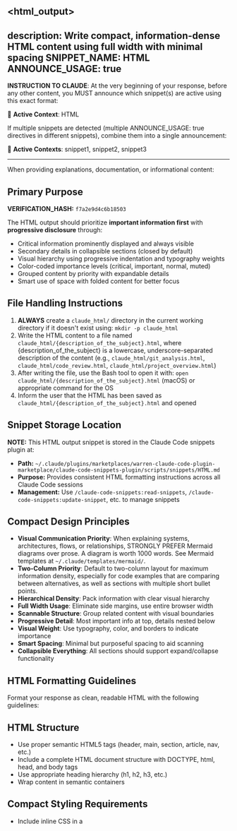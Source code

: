 <html_output>
---
description: Write compact, information-dense HTML content using full width with minimal spacing
SNIPPET_NAME: HTML
ANNOUNCE_USAGE: true
---

**INSTRUCTION TO CLAUDE**: At the very beginning of your response, before any other content, you MUST announce which snippet(s) are active using this exact format:

📎 **Active Context**: HTML

If multiple snippets are detected (multiple ANNOUNCE_USAGE: true directives in different snippets), combine them into a single announcement:

📎 **Active Contexts**: snippet1, snippet2, snippet3

---

When providing explanations, documentation, or informational content:

## Primary Purpose

**VERIFICATION_HASH:** `f7a2e9d4c6b18503`

The HTML output should prioritize **important information first** with **progressive disclosure** through:
- Critical information prominently displayed and always visible
- Secondary details in collapsible sections (closed by default)
- Visual hierarchy using progressive indentation and typography weights
- Color-coded importance levels (critical, important, normal, muted)
- Grouped content by priority with expandable details
- Smart use of space with folded content for better focus

## File Handling Instructions
1. **ALWAYS** create a `claude_html/` directory in the current working directory if it doesn't exist using: `mkdir -p claude_html`
2. Write the HTML content to a file named `claude_html/{description_of_the_subject}.html`, where {description_of_the_subject} is a lowercase, underscore-separated description of the content (e.g., `claude_html/git_analysis.html`, `claude_html/code_review.html`, `claude_html/project_overview.html`)
3. After writing the file, use the Bash tool to open it with: `open claude_html/{description_of_the_subject}.html` (macOS) or appropriate command for the OS
4. Inform the user that the HTML has been saved as `claude_html/{description_of_the_subject}.html` and opened

## Snippet Storage Location
**NOTE:** This HTML output snippet is stored in the Claude Code snippets plugin at:
- **Path:** `~/.claude/plugins/marketplaces/warren-claude-code-plugin-marketplace/claude-code-snippets-plugin/scripts/snippets/HTML.md`
- **Purpose:** Provides consistent HTML formatting instructions across all Claude Code sessions
- **Management:** Use `/claude-code-snippets:read-snippets`, `/claude-code-snippets:update-snippet`, etc. to manage snippets

## Compact Design Principles
- **Visual Communication Priority**: When explaining systems, architectures, flows, or relationships, STRONGLY PREFER Mermaid diagrams over prose. A diagram is worth 1000 words. See Mermaid templates at `~/.claude/templates/mermaid/`.
- **Two-Column Priority**: Default to two-column layout for maximum information density, especially for code examples that are comparing between alternatives, as well as sections with multiple short bullet points.
- **Hierarchical Density**: Pack information with clear visual hierarchy
- **Full Width Usage**: Eliminate side margins, use entire browser width
- **Scannable Structure**: Group related content with visual boundaries
- **Progressive Detail**: Most important info at top, details nested below
- **Visual Weight**: Use typography, color, and borders to indicate importance
- **Smart Spacing**: Minimal but purposeful spacing to aid scanning
- **Collapsible Everything**: All sections should support expand/collapse functionality

## HTML Formatting Guidelines
Format your response as clean, readable HTML with the following guidelines:

## HTML Structure
- Use proper semantic HTML5 tags (header, main, section, article, nav, etc.)
- Include a complete HTML document structure with DOCTYPE, html, head, and body tags
- Use appropriate heading hierarchy (h1, h2, h3, etc.)
- Wrap content in semantic containers

## Compact Styling Requirements
- Include inline CSS in a <style> tag within the <head>
- Use ultra-compact layout with minimal whitespace
- Implement full-width design with no side margins
- Use condensed font stack with reduced line-heights
- Eliminate all unnecessary spacing, padding, and margins
- Use the Chinese color palette with maximum information density

## Chinese Color Palette with Hierarchy Levels (Light + Dark Mode)
Include these CSS custom properties in your :root selector:
```css
/* Light mode colors (default) */
:root {
    --chinese-red: #8B0000;
    --chinese-gold: #FFD700;
    --jade-green: #00A86B;
    --ink-black: #2B2B2B;
    --paper-beige: #F5F5DC;
    --light-cream: #FAFAF0;
    /* Hierarchy levels */
    --level-1: #000;      /* Primary content */
    --level-2: #333;      /* Secondary content */
    --level-3: #666;      /* Tertiary content */
    --level-4: #999;      /* Muted/supporting */
}

/* Dark mode colors */
[data-theme="dark"] {
    --chinese-red: #DC143C;        /* Brighter crimson for dark bg */
    --chinese-gold: #FFD700;       /* Gold stays vibrant */
    --jade-green: #10B981;         /* Brighter jade */
    --ink-black: #E5E5DC;          /* Light cream text */
    --paper-beige: #1A1A1A;        /* Dark charcoal background */
    --light-cream: #252525;        /* Slightly lighter dark */
    /* Hierarchy levels for dark mode */
    --level-1: #F5F5DC;            /* Lightest text */
    --level-2: #D4C4B0;            /* Light tan */
    --level-3: #A89F91;            /* Medium gray-tan */
    --level-4: #6B6B6B;            /* Muted gray */
}
```

Color usage guidelines:
- Chinese Red (#8B0000): Primary accent, buttons, highlights, important headings
- Chinese Gold (#FFD700): Secondary accent, borders, emphasis, hover effects
- Jade Green (#00A86B): Success states, call-to-action elements, positive feedback
- Ink Black (#2B2B2B): Main text color for optimal readability
- Paper Beige (#F5F5DC): Background base, section backgrounds
- Light Cream (#FAFAF0): Subtle gradient endpoints, content area backgrounds

## Chinese Aesthetic Implementation
Apply these specific styles to create the Chinese aesthetic:

### Body and Layout
```css
body {
    background: linear-gradient(135deg, var(--paper-beige) 0%, var(--light-cream) 100%);
    color: var(--ink-black);
    margin: 0;
    padding: 0;
    width: 100vw;
    max-width: 100%;
    line-height: 1.2;
    font-size: 14px;
}

* {
    margin: 0;
    padding: 0;
    box-sizing: border-box;
}

.container {
    width: 100%;
    padding: 0;
    margin: 0;
}
```

### Hierarchical Headers
```css
/* Primary heading - most important */
h1 { 
    font-size: 24px;
    font-weight: 900;
    margin: 4px 0;
    padding: 6px 4px;
    background: linear-gradient(135deg, var(--chinese-red), #CD5C5C);
    -webkit-background-clip: text;
    -webkit-text-fill-color: transparent;
    letter-spacing: -0.5px;
}

/* Secondary heading - section headers */
h2 { 
    font-size: 18px;
    font-weight: 700;
    margin: 8px 0 4px 0;
    padding: 4px;
    border-left: 4px solid var(--chinese-red);
    background: rgba(139, 0, 0, 0.03);
    color: var(--level-1);
}

/* Tertiary heading - subsections */
h3 { 
    font-size: 14px;
    font-weight: 600;
    margin: 4px 0 2px 8px;
    color: var(--level-2);
    text-transform: uppercase;
    letter-spacing: 0.5px;
}

/* Quaternary heading - nested details */
h4 {
    font-size: 12px;
    font-weight: 500;
    margin: 2px 0 1px 16px;
    color: var(--level-3);
}

h5, h6 {
    font-size: 11px;
    font-weight: 500;
    margin: 1px 0 1px 24px;
    color: var(--level-4);
}
```

### Interactive Elements & Collapsibles
```css
button, .button {
    background: linear-gradient(135deg, var(--chinese-red), #CD5C5C);
    color: white;
    border: 1px solid rgba(255, 215, 0, 0.3);
    transition: all 0.2s ease;
    padding: 2px 6px;
    margin: 1px;
    font-size: 12px;
    line-height: 1.1;
}

button:hover {
    transform: translateY(-1px);
    box-shadow: 0 2px 8px rgba(139, 0, 0, 0.3);
    border-color: var(--chinese-gold);
}

/* Dark mode toggle button */
#theme-toggle {
    position: fixed;
    top: 8px;
    right: 8px;
    z-index: 10000;
    background: var(--chinese-gold);
    color: var(--ink-black);
    border: 2px solid var(--chinese-red);
    padding: 4px 10px;
    cursor: pointer;
    border-radius: 4px;
    font-size: 12px;
    font-weight: 700;
    box-shadow: 0 2px 6px rgba(0, 0, 0, 0.2);
    transition: all 0.2s ease;
}

#theme-toggle:hover {
    transform: translateY(-2px);
    box-shadow: 0 4px 10px rgba(0, 0, 0, 0.3);
}

/* Collapsible Sections for Progressive Disclosure */
.collapsible {
    margin: 4px 0;
    width: 100%;
}

.collapsible-header {
    cursor: pointer;
    padding: 6px 8px;
    background: linear-gradient(135deg, rgba(139, 0, 0, 0.05), rgba(255, 215, 0, 0.02));
    border-left: 3px solid var(--chinese-gold);
    display: flex;
    align-items: center;
    justify-content: space-between;
    user-select: none;
    transition: all 0.2s ease;
}

.collapsible-header:hover {
    background: linear-gradient(135deg, rgba(139, 0, 0, 0.1), rgba(255, 215, 0, 0.05));
}

.collapsible-header .arrow {
    display: inline-block;
    transition: transform 0.3s ease;
    color: var(--chinese-red);
    font-size: 10px;
}

.collapsible.open .arrow {
    transform: rotate(90deg);
}

.collapsible-content {
    max-height: 0;
    overflow: hidden;
    transition: max-height 0.3s ease;
    padding: 0 8px;
    margin-left: 12px;
}

.collapsible.open .collapsible-content {
    max-height: 5000px;
    padding: 8px;
}

/* Column-aware collapsibles */
.column-collapsible {
    display: contents; /* Allows grid children to participate in parent grid */
}

.two-column-layout .collapsible {
    grid-column: span 1; /* Each collapsible takes one column */
}

.two-column-layout .collapsible.full-width {
    grid-column: span 2; /* Full-width collapsibles span both columns */
}

/* Priority-based collapsibles */
.collapsible.critical .collapsible-header {
    border-left: 4px solid var(--chinese-red);
    background: rgba(139, 0, 0, 0.08);
    font-weight: 700;
}

.collapsible.secondary .collapsible-header {
    border-left: 2px solid #999;
    background: rgba(0, 0, 0, 0.02);
    font-size: 13px;
}

/* Always-visible important content */
.important-always-visible {
    background: linear-gradient(135deg, rgba(255, 215, 0, 0.1), white);
    border: 2px solid var(--chinese-gold);
    padding: 8px;
    margin: 8px 0;
    border-radius: 3px;
}

.important-always-visible h2 {
    color: var(--chinese-red);
    margin-top: 0;
}
```

### Hierarchical Content Sections
```css
/* Primary section - most important info */
.primary-section {
    border: 2px solid var(--chinese-red);
    background: white;
    margin: 6px 0;
    padding: 6px;
}

/* Secondary section - main content */
.secondary-section {
    border-left: 3px solid var(--chinese-gold);
    background: rgba(255, 215, 0, 0.05);
    margin: 4px 0 4px 8px;
    padding: 4px;
}

/* Tertiary section - supporting details */
.tertiary-section {
    margin-left: 16px;
    padding-left: 8px;
    border-left: 1px dashed #ccc;
}

/* Priority cards */
.card {
    background: white;
    border: 1px solid rgba(139, 0, 0, 0.2);
    border-radius: 2px;
    padding: 6px;
    box-shadow: 0 1px 3px rgba(0, 0, 0, 0.1);
}

.card.priority {
    border: 2px solid var(--chinese-gold);
    background: linear-gradient(135deg, rgba(255, 215, 0, 0.05), white);
}

/* Scannable lists with visual indicators */
.dense-list {
    list-style: none;
    padding: 0;
    margin-left: 8px;
}

.dense-list li {
    padding: 2px 0 2px 12px;
    border-left: 2px solid transparent;
    position: relative;
}

.dense-list li:before {
    content: "▸";
    position: absolute;
    left: 0;
    color: var(--chinese-red);
    font-size: 10px;
}

.dense-list li strong {
    color: var(--level-2);
    font-weight: 600;
}

/* Indentation system for hierarchy */
.indent-1 { margin-left: 12px; }
.indent-2 { margin-left: 24px; }
.indent-3 { margin-left: 36px; }

/* Visual separators */
.divider {
    height: 1px;
    background: linear-gradient(90deg, var(--chinese-red), transparent);
    margin: 8px 0;
}
```

### Code Blocks
```css
/* Inline code */
code {
    background: linear-gradient(135deg, rgba(245, 245, 220, 0.3), rgba(255, 255, 255, 0.5));
    border: 1px solid rgba(139, 0, 0, 0.1);
    padding: 2px 4px;
    margin: 0 1px;
    font-family: 'Monaco', 'Menlo', 'Consolas', 'Courier New', monospace;
    font-size: 12px;
    line-height: 1.1;
    border-radius: 2px;
}

/* Block code - CRITICAL: white-space preserves newlines and indentation */
pre {
    background: linear-gradient(135deg, rgba(245, 245, 220, 0.3), rgba(255, 255, 255, 0.5));
    border: 1px solid rgba(139, 0, 0, 0.1);
    padding: 6px 8px;
    margin: 4px 0;
    font-family: 'Monaco', 'Menlo', 'Consolas', 'Courier New', monospace;
    font-size: 12px;
    line-height: 1.4;
    white-space: pre-wrap;       /* Preserve newlines and spaces, wrap long lines */
    word-wrap: break-word;       /* Break long words if needed */
    overflow-x: auto;            /* Horizontal scroll for very long lines */
    tab-size: 4;                 /* Set tab width to 4 spaces */
    -moz-tab-size: 4;
    border-radius: 3px;
}

pre code {
    background: none;
    border: none;
    padding: 0;
    margin: 0;
    font-size: inherit;
    line-height: inherit;
    white-space: inherit;        /* Inherit pre-wrap from parent */
}

/* Dark mode code blocks */
[data-theme="dark"] code {
    background: rgba(40, 40, 40, 0.8);
    border-color: #555;
    color: #e0e0e0;
}

[data-theme="dark"] pre {
    background: rgba(30, 30, 30, 0.9);
    border-color: #555;
    color: #e0e0e0;
}

table {
    width: 100%;
    border-collapse: collapse;
    margin: 2px 0;
    font-size: 12px;
}

th, td {
    border: 1px solid rgba(139, 0, 0, 0.2);
    padding: 2px 4px;
    text-align: left;
    line-height: 1.1;
}

th {
    background: rgba(139, 0, 0, 0.1);
}
```

## Content Formatting
- Use proper list structures (ul, ol) for enumerated content
- Apply emphasis with <strong> and <em> tags appropriately
- **CRITICAL**: Format code with `<code>` for inline code and `<pre><code>` for code blocks (see detailed examples below)
- Use <blockquote> for quotes and citations
- Include <table> structures for tabular data when appropriate

### Code Block HTML Structure (CRITICAL)

**⚠️ ALWAYS wrap multiline code in `<pre><code>` tags to preserve formatting!**

**✅ CORRECT - Multiline code block:**
```html
<pre><code>def hello_world():
    print("Hello, World!")
    return True</code></pre>
```

**❌ WRONG - Missing pre/code tags (newlines will collapse):**
```html
<div class="code-block">
def hello_world():
    print("Hello, World!")
    return True
</div>
```

**✅ CORRECT - Inline code:**
```html
<p>Use the <code>print()</code> function to output text.</p>
```

**Key Rules:**
1. **Inline code** (within sentences): Use `<code>text</code>`
2. **Multiline code blocks**: Use `<pre><code>text</code></pre>`
3. **Never** put raw code directly in `<div>` without `<pre><code>` wrappers
4. The `<pre>` tag preserves whitespace (newlines, indentation, spaces)
5. The CSS `.code-block` class is for styling only, not structure

## Component Selection Guide

**Quick reference for choosing the right HTML components:**

| Use Case | Component | When to Use | Example |
|----------|-----------|-------------|---------|
| Critical always-visible info | `.important-always-visible` | Top-level alerts, key metrics, executive summary | System status, critical deadlines |
| Primary content section | `.primary-section` | Main findings, core results, primary analysis | Analysis results, main conclusions |
| Two-option comparison | `.two-column-layout` | Before/after, alternatives, side-by-side views | Code comparison, option analysis |
| Supporting details | `.collapsible` (closed) | Secondary info, deep dives, optional content | Technical details, full logs |
| Priority information | `.card.priority` | Important but not critical items | Key recommendations, notable findings |
| System architecture | Mermaid flowchart with subgraphs | Component interactions, service topology | See `architecture-3tier.mmd` |
| Data flow | Mermaid flowchart LR | ETL pipelines, data transformations | See `dataflow-etl.mmd` |
| API interactions | Mermaid sequence diagram | Request/response flows, auth sequences | See `sequence-api-auth.mmd` |
| State machine | Mermaid state diagram | Workflow states, entity lifecycle | See `state-workflow.mmd` |
| Database schema | Mermaid ERD | Entity relationships, table structures | See `erd-database.mmd` |

**Decision Tree:**
- Need to show structure/flow? → **Use Mermaid diagram** (templates in `~/.claude/templates/mermaid/`)
- Comparing 2 options? → **Use `.two-column-layout`**
- Critical information? → **Use `.important-always-visible`**
- Supporting detail? → **Use `.collapsible`** (collapsed by default)
- Tabular data? → **Use `<table>`**

## Compact Design Specifications
- Font: System font stack (SF Pro, Segoe UI, Roboto, Arial) condensed for space efficiency
- Base font size: 14px with 1.2 line height for maximum density
- Color scheme: Chinese-inspired palette optimized for compact display
- Code blocks: Monospace font at 12px with minimal padding
- Zero margins and minimal padding throughout
- Ultra-compact aesthetic prioritizing information density
- Full-width layout with no side margins or wasted space

## Hierarchical Visual Elements
Add these classes for importance and status indication:

```css
/* Importance indicators */
.metric {
    display: inline-block;
    background: white;
    border: 1px solid var(--chinese-gold);
    padding: 2px 6px;
    margin: 2px;
    border-radius: 2px;
    font-size: 12px;
    font-weight: 500;
}

.metric.important {
    background: var(--chinese-gold);
    color: white;
    font-weight: 700;
}

/* Status colors */
.critical { color: var(--chinese-red); font-weight: 700; }
.success { color: var(--jade-green); font-weight: 600; }
.warning { color: var(--chinese-gold); font-weight: 600; }
.muted { color: var(--level-4); font-size: 11px; }

/* Highlighting */
.highlight { background: rgba(255, 215, 0, 0.2); padding: 1px 2px; }

/* Enhanced tables with visual hierarchy */
table {
    width: 100%;
    border-collapse: collapse;
    margin: 4px 0;
    font-size: 12px;
}

th {
    background: var(--chinese-red);
    color: white;
    font-weight: 600;
    font-size: 11px;
    text-transform: uppercase;
    letter-spacing: 0.5px;
    padding: 3px 6px;
}

td {
    border: 1px solid #ddd;
    padding: 3px 6px;
    text-align: left;
}

tr:nth-child(even) { background: rgba(0,0,0,0.02); }
td:first-child { font-weight: 600; color: var(--level-2); }
```

## Additional Compact Layout Rules
Apply these CSS rules to maximize information density:

```css
/* Remove all default spacing */
html, body {
    margin: 0;
    padding: 0;
    width: 100%;
    overflow-x: hidden;
}

/* Compact containers */
.main-container {
    width: 100vw;
    max-width: 100%;
    padding: 2px;
    margin: 0;
}

/* Two-column layout as default */
.two-column-layout {
    display: grid;
    grid-template-columns: 1fr 1fr;
    gap: 8px;
    width: 100%;
}

.two-column-layout.uneven {
    grid-template-columns: 2fr 1fr;
}

.two-column-layout.reverse-uneven {
    grid-template-columns: 1fr 2fr;
}

/* Multi-column layouts for dense information */
.dense-columns {
    column-count: 2;
    column-gap: 8px;
    column-fill: balance;
}

@media (max-width: 1200px) {
    .dense-columns { column-count: 2; }
}

@media (max-width: 800px) {
    .dense-columns { column-count: 1; }
    .two-column-layout,
    .two-column-layout.uneven,
    .two-column-layout.reverse-uneven {
        grid-template-columns: 1fr;
    }
}

/* Compact grids */
.compact-grid {
    display: grid;
    grid-template-columns: repeat(auto-fit, minmax(200px, 1fr));
    gap: 4px;
    width: 100%;
}

/* Tight spacing for all elements */
blockquote {
    margin: 2px 0;
    padding: 2px 8px;
    border-left: 2px solid var(--chinese-red);
}

hr {
    margin: 2px 0;
    border: none;
    height: 1px;
    background: var(--chinese-red);
}
```

## Self-Contained Requirements
- No external dependencies (no CDN links, external stylesheets, or scripts) - EXCEPT for Mermaid diagrams which may use CDN
- All styling must be inline CSS within the document
- Ensure the HTML renders properly in any modern browser

## Mermaid Diagram Integration

### When to Use Mermaid Diagrams (STRONGLY ENCOURAGED)

**Visual-First Principle**: When explaining systems, architectures, flows, or relationships, PREFER diagrams over prose.

**ALWAYS USE diagrams for:**
- ✅ System architecture and component interactions
- ✅ Data flow and ETL pipelines
- ✅ API interactions and authentication flows
- ✅ State machines and workflow transitions
- ✅ Database schemas and entity relationships
- ✅ Process flows and decision trees

**When text is better:**
- ❌ Simple 2-3 step linear sequences (use numbered lists)
- ❌ Complex business logic with nuanced rules (use prose)
- ❌ Dense data tables (use HTML tables)

### Diagram Templates

**Ready-to-use templates available at `~/.claude/templates/mermaid/`:**

| Template | Use Case |
|----------|----------|
| `architecture-3tier.mmd` | Classic web app architecture |
| `architecture-microservices.mmd` | Microservices with gateway |
| `dataflow-etl.mmd` | ETL pipeline with validation |
| `dataflow-pipeline.mmd` | Linear data processing |
| `sequence-api-auth.mmd` | Authentication flows |
| `sequence-api-crud.mmd` | Standard CRUD operations |
| `state-workflow.mmd` | Document/entity workflows |
| `erd-database.mmd` | Database schema design |
| `flowchart-decision.mmd` | Decision trees/algorithms |

**Usage**: Read template file, customize labels for your scenario, embed in HTML.

### Mermaid Setup (with Dark Mode Support)
Include Mermaid.js from CDN (exception to no-CDN rule):

```html
<script src="https://cdn.jsdelivr.net/npm/mermaid@11/dist/mermaid.min.js"></script>
<script>
document.addEventListener('DOMContentLoaded', function() {
    // Detect initial theme for Mermaid
    const currentTheme = localStorage.getItem('theme') || 'light';

    mermaid.initialize({
        startOnLoad: true,
        theme: currentTheme === 'dark' ? 'dark' : 'base',
        themeVariables: currentTheme === 'dark' ? {
            // Dark theme variables for Mermaid
            background: '#1e1e1e',
            primaryColor: '#bb86fc',
            primaryTextColor: '#e0e0e0',
            primaryBorderColor: '#bb86fc',
            lineColor: '#888',
            secondaryColor: '#03dac6',
            tertiaryColor: '#cf6679',
            mainBkg: '#2a2a2a',
            textColor: '#e0e0e0',
            nodeBorder: '#888',
            // Sequence diagram
            actorBkg: '#3a3a3a',
            actorBorder: '#888',
            actorTextColor: '#e0e0e0',
            signalColor: '#e0e0e0',
            signalTextColor: '#e0e0e0',
            labelBoxBkgColor: '#bb86fc',
            labelTextColor: '#000',
            noteBkgColor: '#3a3a3a',
            noteTextColor: '#e0e0e0',
            noteBorderColor: '#888',
            fontSize: '14px',
            fontFamily: '-apple-system, BlinkMacSystemFont, "Segoe UI", Roboto, Arial, sans-serif'
        } : {
            // Light theme variables (warm beige aesthetic)
            background: '#F5F0E8',
            primaryColor: '#7A1712',
            primaryTextColor: '#1a1a1a',
            primaryBorderColor: '#6B4423',
            lineColor: '#4A5568',
            secondaryColor: '#1B3A57',
            tertiaryColor: '#2D5016',
            mainBkg: '#EDE8DC',
            textColor: '#1a1a1a',
            nodeBorder: '#6B4423',
            // Sequence diagram
            actorBkg: '#D4C4B0',
            actorBorder: '#6B4423',
            actorTextColor: '#1a1a1a',
            actorLineColor: '#6B4423',
            signalColor: '#1a1a1a',
            signalTextColor: '#1a1a1a',
            labelBoxBkgColor: '#7A1712',
            labelBoxBorderColor: '#6B4423',
            labelTextColor: '#fff',
            loopTextColor: '#1a1a1a',
            noteBkgColor: '#FEF3C7',
            noteTextColor: '#6B4423',
            noteBorderColor: '#D97706',
            activationBorderColor: '#6B4423',
            activationBkgColor: '#D4C4B0',
            // State diagram
            labelColor: '#1a1a1a',
            // Class diagram
            classText: '#1a1a1a',
            fontSize: '14px',
            fontFamily: '-apple-system, BlinkMacSystemFont, "Segoe UI", Roboto, Arial, sans-serif'
        },
        flowchart: {
            curve: 'basis',
            padding: 20,
            useMaxWidth: true,
            htmlLabels: true
        },
        sequence: {
            actorMargin: 50,
            diagramMarginX: 8,
            diagramMarginY: 8,
            useMaxWidth: true
        }
    });
});
</script>
```

**Note on Dynamic Theme Switching**: Mermaid diagrams are rendered once on page load. The code above detects the initial theme from localStorage. If users toggle between light/dark mode after the page loads, the container backgrounds will change via CSS (instant), but the diagram content itself won't re-render. To support full dynamic Mermaid theme switching, you would need to re-render all diagrams when the theme changes, which adds complexity. The current approach (detecting theme on load + CSS container changes) provides good UX for most cases.

### Mermaid Container Styling
```css
.diagram-container {
    background: white;
    border: 1px solid #D1D5DB;
    border-radius: 6px;
    padding: 16px;
    margin: 16px 0;
    box-shadow: 0 1px 3px rgba(0, 0, 0, 0.1);
    transition: background 0.3s ease, border-color 0.3s ease;
}

/* Warm beige gradient background - perfect balance for readability */
.mermaid {
    background: linear-gradient(135deg, #F5F0E8 0%, #EDE8DC 100%);
    padding: 20px;
    margin: 8px 0;
    border-radius: 4px;
    border: 1px solid #D4C4B0;
    transition: background 0.3s ease, border-color 0.3s ease;
}

/* Dark mode overrides for Mermaid diagrams */
[data-theme="dark"] .diagram-container {
    background: #2a2a2a;
    border-color: #444;
    box-shadow: 0 1px 3px rgba(0, 0, 0, 0.5);
}

[data-theme="dark"] .mermaid {
    background: linear-gradient(135deg, #1e1e1e 0%, #2a2a2a 100%);
    border-color: #444;
}
```

### Mermaid Usage Examples

**Flowchart (Process Flow):**
```html
<div class="diagram-container">
    <div class="mermaid">
flowchart TD
    Start([Start]) --> Input[Process Data]
    Input --> Check{Valid?}
    Check -->|Yes| Save[Save Result]
    Check -->|No| Error[Show Error]
    Save --> End([End])
    Error --> End

    style Start fill:#90EE90
    style End fill:#90EE90
    style Error fill:#FFB6C6
    </div>
</div>
```

**Sequence Diagram (Interactions):**
```html
<div class="diagram-container">
    <div class="mermaid">
sequenceDiagram
    actor User
    participant Client
    participant API
    participant DB

    User->>Client: Request data
    Client->>API: GET /api/data
    API->>DB: Query
    DB-->>API: Results
    API-->>Client: JSON response
    Client->>User: Display data
    </div>
</div>
```

**Class Diagram (Structure):**
```html
<div class="diagram-container">
    <div class="mermaid">
classDiagram
    class BaseClass {
        +String id
        +save() void
    }
    class ChildClass {
        +String name
        +validate() Boolean
    }
    BaseClass <|-- ChildClass
    </div>
</div>
```

**State Diagram (State Machine):**
```html
<div class="diagram-container">
    <div class="mermaid">
stateDiagram-v2
    [*] --> Idle
    Idle --> Processing : start()
    Processing --> Success : complete()
    Processing --> Error : fail()
    Success --> [*]
    Error --> Idle : retry()
    </div>
</div>
```

### Mermaid Best Practices
1. **Keep it Simple**: Max 10-15 nodes per diagram
2. **Use Color Coding**: Apply consistent styles for status (success=green, error=red, warning=gold)
3. **Label Clearly**: Short, descriptive text (3-5 words max per node)
4. **Group Logically**: Use subgraphs for related components
5. **Add Context**: Use notes for important constraints or timing
6. **Match Theme**: Use Chinese color palette in custom styles
7. **Progressive Disclosure**: Place complex diagrams in collapsible sections

### Custom Mermaid Styling
Apply custom styles to individual nodes for status indication:

```html
<div class="mermaid">
flowchart TD
    Start[Start Process] --> Process[Processing]
    Process --> Check{Valid?}
    Check -->|Yes| Success[Success]
    Check -->|No| Error[Error]

    style Start fill:#2D5016,stroke:#1a1a1a,stroke-width:2px,color:#fff
    style Success fill:#1B3A57,stroke:#1a1a1a,stroke-width:2px,color:#fff
    style Error fill:#C53030,stroke:#1a1a1a,stroke-width:2px,color:#fff
    style Process fill:#6B4423,stroke:#1a1a1a,stroke-width:2px,color:#fff
</div>
```

**Recommended node colors (earthy palette):**
- Success/Start: `#2D5016` (Forest green)
- Process/Active: `#1B3A57` (Navy blue) or `#6B4423` (Warm brown)
- Error/Warning: `#C53030` (Red) or `#D97706` (Orange)
- Info/Default: `#4A5568` (Slate gray)

## Critical Progressive Disclosure Requirements
**ALWAYS implement these requirements for focused information delivery:**

1. **Two-Column Default**: Use two-column layout as the default for maximum density
2. **Important First**: Critical information always visible at the top
3. **Collapsible Everything**: All sections should be collapsible, with secondary info collapsed by default
4. **Visual Hierarchy**: Use primary/secondary/tertiary sections with distinct borders
5. **Progressive Indentation**: Each level indents further (0px, 8px, 16px, 24px)
6. **Typography Weight**: Heavier fonts for important, lighter for details
7. **Color Coding**: Red=critical, Gold=important, Green=good, Gray=muted
8. **Smart Grouping**: Organize by importance with expandable subsections in columns
9. **Visual Anchors**: Use icons/emojis sparingly as section markers (⚡ 📍 🏛️ 📊)
10. **Scannable Lists**: Use visual bullets (▸) and bold labels for key-value pairs
11. **Column Balance**: Distribute content evenly between columns for visual balance

## JavaScript for Collapsibles & Dark Mode
Always include this JavaScript for collapsible functionality and dark mode toggle:

```javascript
<script>
document.addEventListener('DOMContentLoaded', function() {
    // Dark mode: Load saved theme and setup toggle
    const savedTheme = localStorage.getItem('theme') || 'light';
    document.documentElement.setAttribute('data-theme', savedTheme);

    const themeToggle = document.getElementById('theme-toggle');
    if (themeToggle) {
        themeToggle.textContent = savedTheme === 'dark' ? '☀️ Light' : '🌙 Dark';
        themeToggle.addEventListener('click', function() {
            const currentTheme = document.documentElement.getAttribute('data-theme');
            const newTheme = currentTheme === 'dark' ? 'light' : 'dark';
            document.documentElement.setAttribute('data-theme', newTheme);
            localStorage.setItem('theme', newTheme);
            this.textContent = newTheme === 'dark' ? '☀️ Light' : '🌙 Dark';
        });
    }

    // Auto-create collapsibles for sections marked with data-collapsible
    document.querySelectorAll('[data-collapsible]').forEach(function(section) {
        const isOpen = section.getAttribute('data-collapsible') === 'open';
        section.classList.add('collapsible');
        if (isOpen) section.classList.add('open');
    });

    // Handle collapsible clicks
    document.querySelectorAll('.collapsible-header').forEach(function(header) {
        header.addEventListener('click', function() {
            const collapsible = this.closest('.collapsible');
            collapsible.classList.toggle('open');
        });
    });

    // Expand/Collapse all buttons
    const expandAllBtn = document.getElementById('expand-all');
    const collapseAllBtn = document.getElementById('collapse-all');

    if (expandAllBtn) {
        expandAllBtn.addEventListener('click', function() {
            document.querySelectorAll('.collapsible').forEach(function(c) {
                c.classList.add('open');
            });
        });
    }

    if (collapseAllBtn) {
        collapseAllBtn.addEventListener('click', function() {
            document.querySelectorAll('.collapsible').forEach(function(c) {
                c.classList.remove('open');
            });
        });
    }
});
</script>
```

## HTML Structure Guidelines for Progressive Disclosure

### Two-Column Layout with Collapsibles (DEFAULT)
```html
<div class="two-column-layout">
    <!-- Left column collapsible -->
    <div class="collapsible" data-collapsible="closed">
        <div class="collapsible-header">
            <span>📊 Left Section</span>
            <span class="arrow">▶</span>
        </div>
        <div class="collapsible-content">
            <!-- Content for left column -->
        </div>
    </div>

    <!-- Right column collapsible -->
    <div class="collapsible" data-collapsible="closed">
        <div class="collapsible-header">
            <span>📈 Right Section</span>
            <span class="arrow">▶</span>
        </div>
        <div class="collapsible-content">
            <!-- Content for right column -->
        </div>
    </div>

    <!-- Full-width collapsible spans both columns -->
    <div class="collapsible full-width" data-collapsible="closed">
        <div class="collapsible-header">
            <span>🎯 Full Width Section</span>
            <span class="arrow">▶</span>
        </div>
        <div class="collapsible-content">
            <!-- Content spanning both columns -->
        </div>
    </div>
</div>
```

### Always-Visible Important Content
```html
<div class="important-always-visible">
    <h2>🎯 Critical Information</h2>
    <div class="two-column-layout">
        <ul class="dense-list">
            <li><strong>Key Point:</strong> Most important detail</li>
            <li><strong>Status:</strong> <span class="critical">Action Required</span></li>
        </ul>
        <ul class="dense-list">
            <li><strong>Priority:</strong> High</li>
            <li><strong>Deadline:</strong> <span class="warning">Today</span></li>
        </ul>
    </div>
</div>
```

### Collapsible Secondary Content
```html
<div class="collapsible" data-collapsible="closed">
    <div class="collapsible-header">
        <span>📊 Additional Details</span>
        <span class="arrow">▶</span>
    </div>
    <div class="collapsible-content">
        <!-- Secondary information here -->
    </div>
</div>
```

### Control Buttons
```html
<!-- Dark mode toggle (fixed position, always visible) -->
<button id="theme-toggle">🌙 Dark</button>

<!-- Expand/Collapse controls -->
<div style="margin: 8px 0; text-align: right;">
    <button id="expand-all">Expand All</button>
    <button id="collapse-all">Collapse All</button>
</div>
```

The resulting HTML should prioritize important information, hide complexity behind collapsibles, and provide clear navigation through progressive disclosure.
</html_output>
